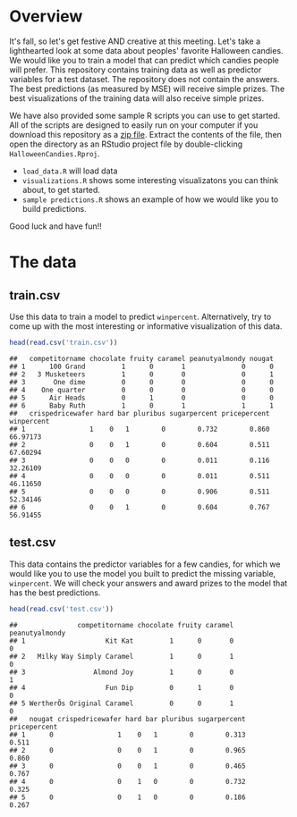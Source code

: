 Overview
========

It's fall, so let's get festive AND creative at this meeting. Let's take a lighthearted look at some data about peoples' favorite Halloween candies. We would like you to train a model that can predict which candies people will prefer. This repository contains training data as well as predictor variables for a test dataset. The repository does not contain the answers. The best predictions (as measured by MSE) will receive simple prizes. The best visualizations of the training data will also receive simple prizes.

We have also provided some sample R scripts you can use to get started. All of the scripts are designed to easily run on your computer if you download this repository as a [zip file](https://github.com/jmhewitt/HalloweenCandies/archive/master.zip). Extract the contents of the file, then open the directory as an RStudio project file by double-clicking `HalloweenCandies.Rproj`.

-   `load_data.R` will load data
-   `visualizations.R` shows some interesting visualizatons you can think about, to get started.
-   `sample predictions.R` shows an example of how we would like you to build predictions.

Good luck and have fun!!

The data
========

train.csv
---------

Use this data to train a model to predict `winpercent`. Alternatively, try to come up with the most interesting or informative visualization of this data.

``` r
head(read.csv('train.csv'))
```

    ##   competitorname chocolate fruity caramel peanutyalmondy nougat
    ## 1      100 Grand         1      0       1              0      0
    ## 2   3 Musketeers         1      0       0              0      1
    ## 3       One dime         0      0       0              0      0
    ## 4    One quarter         0      0       0              0      0
    ## 5      Air Heads         0      1       0              0      0
    ## 6      Baby Ruth         1      0       1              1      1
    ##   crispedricewafer hard bar pluribus sugarpercent pricepercent winpercent
    ## 1                1    0   1        0        0.732        0.860   66.97173
    ## 2                0    0   1        0        0.604        0.511   67.60294
    ## 3                0    0   0        0        0.011        0.116   32.26109
    ## 4                0    0   0        0        0.011        0.511   46.11650
    ## 5                0    0   0        0        0.906        0.511   52.34146
    ## 6                0    0   1        0        0.604        0.767   56.91455

test.csv
--------

This data contains the predictor variables for a few candies, for which we would like you to use the model you built to predict the missing variable, `winpercent`. We will check your answers and award prizes to the model that has the best predictions.

``` r
head(read.csv('test.csv'))
```

    ##               competitorname chocolate fruity caramel peanutyalmondy
    ## 1                    Kit Kat         1      0       0              0
    ## 2   Milky Way Simply Caramel         1      0       1              0
    ## 3                 Almond Joy         1      0       0              1
    ## 4                    Fun Dip         0      1       0              0
    ## 5 WertherÕs Original Caramel         0      0       1              0
    ##   nougat crispedricewafer hard bar pluribus sugarpercent pricepercent
    ## 1      0                1    0   1        0        0.313        0.511
    ## 2      0                0    0   1        0        0.965        0.860
    ## 3      0                0    0   1        0        0.465        0.767
    ## 4      0                0    1   0        0        0.732        0.325
    ## 5      0                0    1   0        0        0.186        0.267
